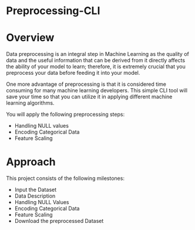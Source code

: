 # Preprocessing-CLI

# Overview
Data preprocessing is an integral step in Machine Learning as the quality of data and the useful information that can be derived from it directly affects the ability of your model to learn; therefore, it is extremely crucial that you preprocess your data before feeding it into your model.

One more advantage of preprocessing is that it is considered time consuming for many machine learning developers. This simple CLI tool will save your time so that you can utilize it in applying different machine learning algorithms.


You will apply the following preprocessing steps:

- Handling NULL values
- Encoding Categorical Data
- Feature Scaling

# Approach
This project consists of the following milestones:

- Input the Dataset
- Data Description
- Handling NULL Values
- Encoding Categorical Data
- Feature Scaling
- Download the preprocessed Dataset
